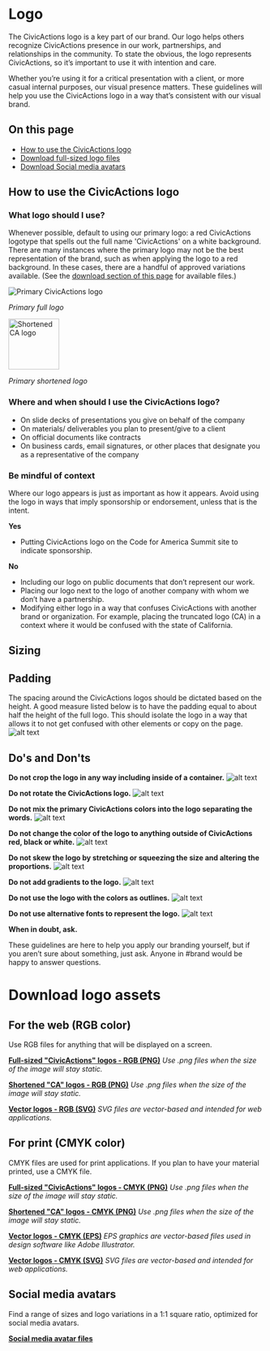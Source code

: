 # Logo
The CivicActions logo is a key part of our brand. Our logo helps others recognize CivicActions presence in our work, partnerships, and relationships in the community. To state the obvious, the logo represents CivicActions, so it’s important to use it with intention and care. 

Whether you’re using it for a critical presentation with a client, or more casual internal purposes, our visual presence matters. These guidelines will help you use the CivicActions logo in a way that’s consistent with our visual brand. 

## On this page
+   [How to use the CivicActions logo](#how-to-use-the-civicactions-logo)
+   [Download full-sized logo files](#original-full-sized-logo-files)
+   [Download Social media avatars](#social-media-avatars)

## How to use the CivicActions logo

### What logo should I use? 

Whenever possible, default to using our primary logo: a red CivicActions logotype that spells out the full name 'CivicActions' on a white background. There are many instances where the primary logo may not be the best representation of the brand, such as when applying the logo to a red background. In these cases, there are a handful of approved variations available. (See the [download section of this page](#social-media-avatars) for available files.)

![Primary CivicActions logo](https://github.com/CivicActions/style-guide/blob/master/docs/img/CA-full-CMYK_red.png "CivicActions logo red")

*Primary full logo*

<img src="https://github.com/CivicActions/style-guide/blob/master/docs/img/CA-truncated-RGB_original.png" alt="Shortened CA logo" width="100" height="100">

*Primary shortened logo*

### Where and when should I use the CivicActions logo?
+   On slide decks of presentations you give on behalf of the company
+   On materials/ deliverables you plan to present/give to a client
+   On official documents like contracts 
+   On business cards, email signatures, or other places that designate you as a representative of the company


### Be mindful of context
Where our logo appears is just as important as how it appears. Avoid using the logo in ways that imply sponsorship or endorsement, unless that is the intent. 

**Yes**
+   Putting CivicActions logo on the Code for America Summit site to indicate sponsorship.

**No**
+    Including our logo on public documents that don’t represent our work. 
+    Placing our logo next to the logo of another company with whom we don’t have a partnership.
+   Modifying either logo in a way that confuses CivicActions with another brand or organization. For example, placing the truncated logo (CA) in a context where it would be confused with the state of California.


## Sizing

## Padding

The spacing around the CivicActions logos should be dictated based on the height. A good measure listed below is to have the padding equal to about half the height of the full logo. This should isolate the logo in a way that allows it to not get confused with other elements or copy on the page.
![alt text](https://raw.githubusercontent.com/CivicActions/style-guide/master/docs/img/CA-logo-padding.png "Logo Title Text 1")

## Do's and Don'ts

**Do not crop the logo in any way including inside of a container.**
![alt text](https://raw.githubusercontent.com/CivicActions/style-guide/master/docs/img/CA-logo-cropping.png "Cropped logo")

**Do not rotate the CivicActions logo.**
![alt text](https://raw.githubusercontent.com/CivicActions/style-guide/master/docs/img/CA-logo-rotate.png "Cropped logo")

**Do not mix the primary CivicActions colors into the logo separating the words.**
![alt text](https://raw.githubusercontent.com/CivicActions/style-guide/master/docs/img/CA-logo-colorsep.png "Cropped logo")

**Do not change the color of the logo to anything outside of CivicActions red, black or white.**
![alt text](https://raw.githubusercontent.com/CivicActions/style-guide/master/docs/img/CA-logo-color.png "Cropped logo")

**Do not skew the logo by stretching or squeezing the size and altering the proportions.**
![alt text](https://raw.githubusercontent.com/CivicActions/style-guide/master/docs/img/CA-logo-skew.png "Cropped logo")

**Do not add gradients to the logo.**
![alt text](https://raw.githubusercontent.com/CivicActions/style-guide/master/docs/img/CA-logo-gradient.png "Cropped logo")

**Do not use the logo with the colors as outlines.**
![alt text](https://raw.githubusercontent.com/CivicActions/style-guide/master/docs/img/CA-logo-outline.png "Cropped logo")

**Do not use alternative fonts to represent the logo.**
![alt text](https://raw.githubusercontent.com/CivicActions/style-guide/master/docs/img/CA-logo-text.png "Cropped logo")

**When in doubt, ask.**

These guidelines are here to help you apply our branding yourself, but if you aren’t sure about something, just ask. Anyone in #brand would be happy to answer questions.

# Download logo assets 

## For the web (RGB color)
Use RGB files for anything that will be displayed on a screen.

**[Full-sized "CivicActions" logos - RGB (PNG)](https://drive.google.com/open?id=10HV9eOSybMGscmEqF1q8KO57OPc41byB)**
*Use .png files when the size of the image will stay static.*

**[Shortened "CA" logos - RGB (PNG)](https://drive.google.com/open?id=1dHceK1FoU_-s4bGZzU4s_k8D_f1ydbjz)**
*Use .png files when the size of the image will stay static.*

**[Vector logos - RGB (SVG)](https://drive.google.com/open?id=196Jz6p7ZRTX-jOHdrwPzS9SVAk5mmSv-)**
*SVG files are vector-based and intended for web applications.* 


## For print (CMYK color)
CMYK files are used for print applications. If you plan to have your material printed, use a CMYK file.

**[Full-sized "CivicActions" logos - CMYK (PNG)](https://drive.google.com/open?id=14OOIeJJ2cA1oySVFznEuReeWsN8no05z)**
*Use .png files when the size of the image will stay static.*

**[Shortened "CA" logos - CMYK (PNG)](https://drive.google.com/open?id=1aG4atk0EUH8ucHkrb5iZg-AcX0IcdNpT)**
*Use .png files when the size of the image will stay static.*

**[Vector logos - CMYK (EPS)](https://drive.google.com/open?id=1YiUousYdD0BSpKP0uvnUacX57p4NOATb)**
*EPS graphics are vector-based files used in design software like Adobe Illustrator.* 

**[Vector logos - CMYK (SVG)](https://drive.google.com/open?id=1F1YvW1rUtGiUZPHOjryUyjAXZOhBCUBa)**
*SVG files are vector-based and intended for web applications.* 

## Social media avatars
Find a range of sizes and logo variations in a 1:1 square ratio, optimized for social media avatars.

**[Social media avatar files](https://drive.google.com/open?id=1ueoLjUGQY9IC8cgk2xVG0x4S6xlgLyFZ)**

